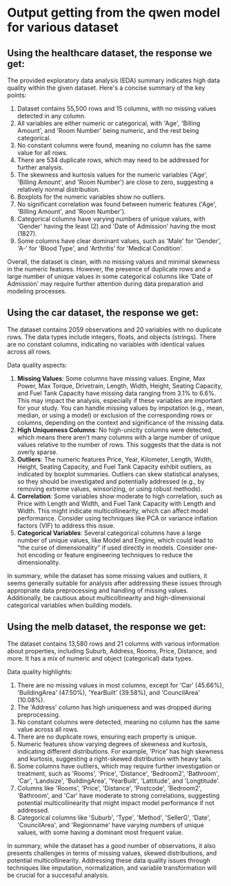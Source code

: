 # Output getting from the qwen model for various dataset
##  Using the healthcare dataset, the response we get:
The provided exploratory data analysis (EDA) summary indicates high data quality within the given dataset. Here's a concise summary of the key points:

1. Dataset contains 55,500 rows and 15 columns, with no missing values detected in any column.
2. All variables are either numeric or categorical, with 'Age', 'Billing Amount', and 'Room Number' being numeric, and the rest being categorical.
3. No constant columns were found, meaning no column has the same value for all rows.
4. There are 534 duplicate rows, which may need to be addressed for further analysis.
5. The skewness and kurtosis values for the numeric variables ('Age', 'Billing Amount', and 'Room Number') are close to zero, suggesting a relatively normal distribution.
6. Boxplots for the numeric variables show no outliers.
7. No significant correlation was found between numeric features ('Age', 'Billing Amount', and 'Room Number').
8. Categorical columns have varying numbers of unique values, with 'Gender' having the least (2) and 'Date of Admission' having the most (1827).
9. Some columns have clear dominant values, such as 'Male' for 'Gender', 'A-' for 'Blood Type', and 'Arthritis' for 'Medical Condition'.

Overall, the dataset is clean, with no missing values and minimal skewness in the numeric features. However, the presence of duplicate rows and a large number of unique values in some categorical columns like 'Date of Admission' may require further attention during data preparation and modeling processes.

## Using the car dataset, the response we get:
The dataset contains 2059 observations and 20 variables with no duplicate rows. The data types include integers, floats, and objects (strings). There are no constant columns, indicating no variables with identical values across all rows.

Data quality aspects:

1. **Missing Values**: Some columns have missing values. Engine, Max Power, Max Torque, Drivetrain, Length, Width, Height, Seating Capacity, and Fuel Tank Capacity have missing data ranging from 3.1% to 6.6%. This may impact the analysis, especially if these variables are important for your study. You can handle missing values by imputation (e.g., mean, median, or using a model) or exclusion of the corresponding rows or columns, depending on the context and significance of the missing data.
2. **High Uniqueness Columns**: No high-unicity columns were detected, which means there aren't many columns with a large number of unique values relative to the number of rows. This suggests that the data is not overly sparse.
3. **Outliers**: The numeric features Price, Year, Kilometer, Length, Width, Height, Seating Capacity, and Fuel Tank Capacity exhibit outliers, as indicated by boxplot summaries. Outliers can skew statistical analyses, so they should be investigated and potentially addressed (e.g., by removing extreme values, winsorizing, or using robust methods).
4. **Correlation**: Some variables show moderate to high correlation, such as Price with Length and Width, and Fuel Tank Capacity with Length and Width. This might indicate multicollinearity, which can affect model performance. Consider using techniques like PCA or variance inflation factors (VIF) to address this issue.
5. **Categorical Variables**: Several categorical columns have a large number of unique values, like Model and Engine, which could lead to "the curse of dimensionality" if used directly in models. Consider one-hot encoding or feature engineering techniques to reduce the dimensionality.

In summary, while the dataset has some missing values and outliers, it seems generally suitable for analysis after addressing these issues through appropriate data preprocessing and handling of missing values. Additionally, be cautious about multicollinearity and high-dimensional categorical variables when building models.

## Using the melb dataset, the response we get:
The dataset contains 13,580 rows and 21 columns with various information about properties, including Suburb, Address, Rooms, Price, Distance, and more. It has a mix of numeric and object (categorical) data types.

Data quality highlights:

1. There are no missing values in most columns, except for 'Car' (45.66%), 'BuildingArea' (47.50%), 'YearBuilt' (39.58%), and 'CouncilArea' (10.08%).
2. The 'Address' column has high uniqueness and was dropped during preprocessing.
3. No constant columns were detected, meaning no column has the same value across all rows.
4. There are no duplicate rows, ensuring each property is unique.
5. Numeric features show varying degrees of skewness and kurtosis, indicating different distributions. For example, 'Price' has high skewness and kurtosis, suggesting a right-skewed distribution with heavy tails.
6. Some columns have outliers, which may require further investigation or treatment, such as 'Rooms', 'Price', 'Distance', 'Bedroom2', 'Bathroom', 'Car', 'Landsize', 'BuildingArea', 'YearBuilt', 'Lattitude', and 'Longtitude'.
7. Columns like 'Rooms', 'Price', 'Distance', 'Postcode', 'Bedroom2', 'Bathroom', and 'Car' have moderate to strong correlations, suggesting potential multicollinearity that might impact model performance if not addressed.
8. Categorical columns like 'Suburb', 'Type', 'Method', 'SellerG', 'Date', 'CouncilArea', and 'Regionname' have varying numbers of unique values, with some having a dominant most frequent value.

In summary, while the dataset has a good number of observations, it also presents challenges in terms of missing values, skewed distributions, and potential multicollinearity. Addressing these data quality issues through techniques like imputation, normalization, and variable transformation will be crucial for a successful analysis.

